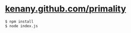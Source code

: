 # [kenany.github.com/primality](http://kenany.github.com/primality/)

``` bash
$ npm install
$ node index.js
```